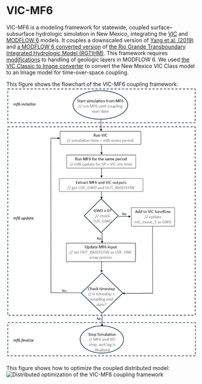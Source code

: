 # VIC-MF6

VIC-MF6 is a modeling framework for statewide, coupled surface–subsurface hydrologic simulation in New Mexico, integrating the [VIC](https://github.com/UW-Hydro/VIC) and [MODFLOW 6](https://github.com/MODFLOW-ORG/modflow6) models. It couples a downscaled version of [Yang et al. (2019)](https://doi.org/10.1029/2018WR024178) and [a MODFLOW 6 converted version](https://github.com/clawrim/rgtihm) of [the Rio Grande Transboundary Integrated Hydrologic Model (RGTIHM)](https://doi.org/10.3133/sir20195120). This framework requires [modifications](https://github.com/clawrim/modflow6/tree/vic-mf6) to handling of geologic layers in MODFLOW 6. We used [the VIC Classic to Image converter](https://github.com/clawrim/vic_classic_to_image) to convert the New Mexico VIC Class model to an Image model for time-over-space coupling.

This figure shows the flowchart of the VIC-MF6 coupling framework:
<img width="512" alt="Flowchart of the VIC-MF6 coupling framework" src="https://github.com/clawrim/VIC-MF6/blob/main/figures/vic-mf6-flowchart.png" />

This figure shows how to optimize the coupled distributed model:
<img width="512" alt="Distributed optimization of the VIC-MF6 coupling framework" src="https://github.com/clawrim/VIC-MF6/blob/main/figures/vic-mf6-optimization.gif" />
